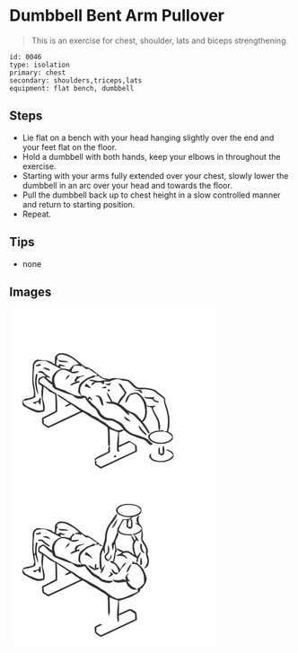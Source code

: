 # Dumbbell Bent Arm Pullover
> This is an exercise for chest, shoulder, lats and biceps strengthening.

``` 
id: 0046 
type: isolation 
primary: chest 
secondary: shoulders,triceps,lats 
equipment: flat bench, dumbbell 
``` 

## Steps

 - Lie flat on a bench with your head hanging slightly over the end and your feet flat on the floor.
 - Hold a dumbbell with both hands, keep your elbows in throughout the exercise.
 - Starting with your arms fully extended over your chest, slowly lower the dumbbell in an arc over your head and towards the floor.
 - Pull the dumbbell back up to chest height in a slow controlled manner and return to starting position.
 - Repeat.

## Tips

 - none

## Images

<svg width="368" height="300" viewBox="0 0 276 225" xmlns="http://www.w3.org/2000/svg">
  <g fill="#FFF">
    <path d="M0 0h276v225H0V0m61.21 64.16c-.73 3.15-.29 6.43-.41 9.64-.5-.03-1.48-.11-1.98-.14-3.14-3.72-8.31-4.05-12.81-4.51-2.87-.17-5.71-1.05-8.58-.7-3.36.27-5.11 3.69-6.19 6.47.13 8.36-.97 16.74-.42 25.11.38 5.93 3.31 11.86 1.25 17.76-2.91 1.27-5.97 2.11-9.14 2.37-2.8.4-6.47 2.56-5.62 5.89.05 1.96.87 3.99 2.77 4.83 5.21 2.8 10.3 5.98 16.02 7.64 3.52 1 7.09-.21 10.46-1.2.54-2.72.93-5.54.39-8.29-.5-3.72-2.76-7.13-2.26-10.98.32-4.62.45-9.27 1.23-13.84 2.17 1.78 4.24 3.69 6.52 5.33.11.29.34.89.45 1.19 2.91.96 5.58 2.48 8.34 3.78.33 7.45.55 14.91.44 22.37-5.95 3.11-11.96 6.12-17.98 9.1.11 2.85-.39 5.92.84 8.6 2.17 2.06 4.89 3.41 7.41 4.99 13.52-6.29 27.03-12.59 40.48-19.02 1.77-.78 3.5-1.81 5.43-2.11 3.35 1.37 6.13 3.76 9.25 5.55 4.65 3.1 9.93 5.12 14.49 8.37 3.13 2.25 6.95 3.65 9.51 6.62 1.18 8.15.31 16.47 1.1 24.66l2.25-.96c-.26-7.22-.35-14.44-.54-21.66 3.9 1.42 7.84 2.71 11.66 4.34-1.05 8.41-2.07 16.91-1.51 25.39.71.21 2.11.62 2.81.83-.34-2.01-.63-4.01-1-6.01 4.98-2.56 10.13-4.75 15.21-7.1 2.25 1.46 4.93 2.52 6.68 4.6.39 2.3.38 4.65.47 6.99-15.33 7.1-30.54 14.44-45.89 21.5-2.03-1.34-4.06-2.68-6.11-3.99.02-1.02.07-3.07.09-4.1-.72-.06-1.44-.07-2.16-.08.14 1.85.29 3.7.47 5.55 2.49 1.66 5 3.28 7.51 4.91 16.17-7.46 32.31-14.98 48.32-22.79-.11-2.63-.05-5.29-.52-7.89-2.78-2.85-6.67-4.29-9.89-6.58-4.45 2.39-9.14 4.28-13.7 6.42.29-5.79.17-11.59.18-17.39 2.34-.74 4.67-1.59 6.53-3.25 3.56 3.05 7.39 5.98 11.91 7.45 4.41 1.51 8.56 3.73 13.11 4.83 4.28.98 6.26 5.37 9.82 7.48 1.44 1.06 2.82-.42 4.04-1.11-3.79-2.62-6.5-6.79-10.95-8.39-4.66-1.51-9.18-3.43-13.94-4.63-6.17-1.67-11.24-6.16-14.46-11.59-2.63-4.38-7.89-5.55-11.97-8.1-3.66-2.27-8.23-.9-11.97-2.95-3.11-1.68-6.2-4.09-7.59-7.45-1.07-3.09-4.29-4.56-5.92-7.28-3.7-2.37-6.16-6.1-9.6-8.75.54-.49 1.07-.98 1.61-1.46 1.23.85 2.47 1.7 3.73 2.51-.29-2.6-2.09-4.25-4.45-5.09-.78.9-1.56 1.82-2.35 2.72-.43-3.99-4.62-4.16-7.69-4.24-2.16-4.01-2.52-8.87-.37-12.96 3.73-6.04 10.05-10.16 17.05-11.33.44-.42 1.32-1.24 1.76-1.65 1.63-.07 3.25-.14 4.87-.22.35.42 1.04 1.26 1.38 1.67 3.51 1.84 7.1 3.71 11.17 3.74-5.12-.45-10.06 1.99-15.17.98-3.49-.7-6.98-1.93-10.58-1.31 1.94 2.06 4.85 1.98 7.45 2.35-2.36 1.03-4.56 2.62-4.17 5.48 1.94-1.37 3.81-2.85 5.54-4.49 2.67.4 5.59-.26 8.14.68-.42 2.32 2.19 1.56 3.35.67 0-.64 0-1.92.01-2.56 2.92.18 6.19 1.08 8.88-.57 4.78-2.7 10.84-3.78 15.55-.34 2.88-.01 5.99.09 8.49 1.7 2.36 1.94 3.97 4.64 6.35 6.58 2.96 2.6 7.13 3.35 10.96 3.22 4.49-.92 9.03.37 13.41 1.29 3.51.74 5.7 3.75 8.49 5.71 2.66 1.86 5.28 3.77 7.73 5.89-.75 5.29 2.16 10.12 3.19 15.17 2.79 9.02 2.36 18.66.64 27.84-1.57-.27-3.04.2-4.38.98 4.95-.03 9.81 2.59 11.85 7.22-4.41 6.82-13.41 7.9-20.79 6.65-3.33-.79-6.74-2.19-8.99-4.87-.79-1.86-.72-4.44 1.15-5.64 4.56-3.94 10.95-3.99 16.64-3.72.06-.44.19-1.31.25-1.74-7.03.04-15.56.14-20.13 6.45-2.3 4.39 2.34 8.13 5.98 9.65 7.21 2.72 15.84 2.89 22.66-1.06 2.12-1.09 4.24-3.13 3.83-5.74.44-3.92-3.44-6-6.34-7.57 3.65-12.15 1.49-25.08-2.99-36.69-1.19-2.46-.73-5.23-1.24-7.84-3.62-4.46-8.95-7.03-13.02-11.04-6.38-2.55-13.29-3.38-20.12-3.07-7.72.5-9.94-9.07-16.78-10.73-5.58-1.65-11.44-1.3-17.14-2.1-2.44-.45-4.74.73-7.02 1.39-3.66-1.08-7.99-.56-10.99-3.27-7.16-4.96-13.45-11.92-22.32-13.69-5.79-4.2-10.77-9.47-17.02-13.06-4.87-3.82-11.36-5.71-17.48-4.44-1.92.99-3.66 2.45-4.91 4.23m71.27 36.4a42.64 42.64 0 0 0-4.66-.1c1.73 1.51 3.83 2.34 6.15 2.32.59-1.17 1.19-2.35 1.76-3.53-1.11.38-2.18.83-3.25 1.31m-31.98 3.4c2.95.95 5.86 2.04 8.86 2.81-1.75-2.71-4.34-4.67-6.85-6.61-.72 1.24-1.41 2.5-2.01 3.8m44.84-4.26c2.44 4.39 5.93 8.12 8.59 12.39-.42 1.12-.84 2.23-1.26 3.35-3.62 2.88-6.4 6.67-7.73 11.13-2.19-.92-4.48-1.58-6.83-1.98-2.67-4.18-4.24-9.09-7.73-12.72-.07 4.87 3.61 8.66 5.51 12.9-2.48.01-4.97.01-7.45.12 3.02 3.53 8.04 1.61 11.92 3.05 2.04.86 4.01 1.88 5.95 2.94 5.52 2.93 8.3 9.4 14.25 11.65-.32-1.29-.86-2.45-1.17-3.73 4.22 1.74 8.01 4.32 10.84 7.93 6.45 5.61 11.07 12.85 15.5 20.08.28 0 .83.02 1.11.02.14-.29.41-.88.54-1.17-2.69-4.9-5.18-10.04-9.18-14.05 6.51-4.96 5.95-13.97 5.11-21.22 2.16.89 4.38 1.6 6.68 2.03 1.56 6.78 6.06 12.27 8.37 18.74.71 3.9.59 7.92 1.39 11.83l1.72-1.31c.14-2.92-.11-5.87-.53-8.76-1.25-7.53-7.4-12.94-9.15-20.31 1.48-.69 2.87-1.55 3.98-2.77-4.15.11-8.33 1.19-12.38-.33-.5-6.19-5.13-11.31-9.56-15.29-2.89-3.08-7.37-1.85-10.85-.68-.17-.68-.51-2.02-.68-2.69.07.67.19 2 .25 2.67-4.5 2.54-7.77 7.68-7.36 12.93 3.14-2.97 3.79-7.59 6.57-10.87 2.74-.52 5.44-1.71 8.28-1.47 5.62 3.34 9.39 9.29 10.46 15.69 1.53 6.76 1.89 14.85-3.29 20.2-2.36-2.43-4.36-5.18-6.77-7.56-2.69-2.62-6.41-3.59-9.74-5.11-4.48-1.9-7.51-5.91-11.58-8.44-.83-.78-2.87-1.26-1.95-2.75 2.96-4.79 7.32-8.71 9.34-14.07-2.37-3.32-4.97-6.51-6.7-10.23-1.46-.78-2.95-1.5-4.47-2.14m-22.11 6.34c2.08.31 4.2.39 6.31.45-.14-.81-.26-1.62-.38-2.43-2.03.51-4.1.94-5.93 1.98m9.1 2.05c-1.78.37-1.02 3.24.72 2.58 1.92-.34 1.09-3.26-.72-2.58m34.11.31c2.09 1.14 4.45 1.44 6.78 1.75 1.1 1.66 2.53 3.03 4.68 2.73-.81-1.45-1.7-2.85-2.59-4.24-2.96.12-5.92-.1-8.87-.24m-51.83 7.86c1.66 1.05 3.83 1.43 5.16 2.88 1.5 3.32 2.25 6.94 3.94 10.19h2.09c-.9-4.01-1.04-8.85-4.39-11.73-1.83-1.75-4.51-1.25-6.8-1.34m64.78 1.5c3.02 3.35 7.79 2.75 11.83 3.33 1.52 3.28 4.97 4.18 8.26 4.53-.03-.45-.07-1.34-.1-1.78-2.79.09-5.16-1.2-7.03-3.19.52-.43 1.58-1.29 2.11-1.72-4.98-.82-10.12.32-15.07-1.17m-26 26.05c.16 4.3 4.83 6.77 8.7 6.82-1.46-1.73-3.34-3-5.19-4.26a46.28 46.28 0 0 0-3.51-2.56m19.78 11.95c-.03 1.53-.43 3.23.69 4.51 2.47 3.77 5.75 7.04 9.61 9.4.29-2.6-2.18-3.88-3.67-5.49-2.72-2.38-4.47-5.57-6.63-8.42m31.67 38.19c-1.18-.14-2.37-.29-3.55-.44-.11-2.52-.02-5.04-.29-7.55l-1.25-.4c-1.24 2.67-.33 5.72-.51 8.56 1.52.86 3.01 2 4.82 2.12 1.54-.19 2.73-1.56 3-3.04.32-3.51.41-7.19-1.14-10.45-2.04 3.39-.8 7.48-1.08 11.2m-72.65-2.97c-6.04 3.48-13.03 5.51-18.42 9.98l.64 2.2c.8-.8 1.59-1.6 2.38-2.41 6.09-2.52 11.84-5.77 17.7-8.78.01-2.97-.06-5.93-.39-8.87-2.32 2.01-1.81 5.12-1.91 7.88m78.27-2.75c-.08.27-.25.81-.33 1.08 3.55 1.2 6.98 3.15 8.79 6.58-5.57 8.37-17.83 9.56-26.39 5.63-3.37-1.39-3.84-4.91-2.92-8.06-1 1.08-2.83 1.9-2.75 3.62.44 4.26 4.81 6.56 8.57 7.37 6.81 1.39 14.41.96 20.47-2.72 1.94-1.22 3.99-3.23 3.59-5.74.12-4.81-5.24-6.66-9.03-7.76m-64.95 4.02c.25.28.25.28 0 0m-5.78 5.05c-.78 1.62 1.83 2.05 2.65 1.04.08-.5.26-1.49.35-1.98-1.21-.47-2.21-.15-3 .94z"/>
    <path d="M64.41 63.39c2.89-2.74 7.29-2.23 10.71-.87 6.61 2.52 12.78 6.35 17.71 11.46-2.78.68-5.75 1.08-8.24 2.58-1.64 1.57-3 3.39-4.42 5.16-3.36-1.18-6.92-1.51-10.46-1.46-.53-.62-1.59-1.86-2.11-2.48.51-.36 1.03-.7 1.55-1.05 2.07.45 4.17.71 6.28.79-2.66-1.98-6.02-2.49-9.16-3.29l-.48 2.59c-.86-.42-2.56-1.25-3.41-1.67.48-2.52.86-5.06 1.22-7.61 1.3 1.06 2.4 2.31 3.59 3.48 3.94 1.01 8.05.58 12.08.56-4.45-2.63-9.92-1.22-14.6-3.3-.34-1.59-1.38-3.35-.26-4.89zM36.17 70.97c4.8-1.13 10.01-2.08 14.63.23 6.15 3.08 12.07 6.64 18.36 9.46-4.14 1.55-8.21 3.94-10.43 7.92-1.98 2.89-1.79 6.51-1.89 9.84-2.14-1.51-4.23-3.09-6.33-4.65-.32-.66-.96-1.97-1.27-2.63 1.85.88 3.77 1.75 5.87 1.29-3.12-2.38-6.74-4.15-9.33-7.18-1.77-2.48-5.94-2.32-7.82-.05 1.71.3 3.43.54 5.15.83 1.98 1.11 3.51 2.88 5.37 4.16-.51.34-1.02.68-1.54 1.02-1.83-2-4.01.36-5.88.92-2.99 1.18-2.61 4.9-2.5 7.5 1.07 1.8 3.33 2.54 4.74 4.09.25 3.74-.88 7.44-.55 11.19.56 6.87 2.74 13.58 2.08 20.54-3.97 1.71-8.18.82-11.95-.92-5.54-2.69-13.22-3.99-14.88-10.99 5.61-1.53 11.72-1.74 16.7-5.04.75-9.27-3.44-18.2-2.29-27.47-.46-5.42 1.12-10.71.76-16.12.96-1.34 1.74-2.85 3-3.94m-.83 4.73c.13.4.37 1.21.49 1.62 2.06-.23 4.1-.55 6.07-1.19-.14-.6-.42-1.79-.57-2.39-1.96.76-3.97 1.38-5.99 1.96m9.24 3.55c2.94 2.14 6.6 2.79 9.98 3.94-1.41-4.01-6.36-4.48-9.98-3.94m-9.02 8.22c-2.29 9.23-1.6 19.42 3.21 27.76-.26-4.83-2.06-9.41-2.27-14.25-.64-4.54.54-9.01 1.04-13.49-.5-.01-1.49-.02-1.98-.02m4.49 32.33c0 1.26-.34 2.35-1.04 3.25-2.48 1.22-5.19 1.78-7.88 2.35.98.74 1.95 1.49 2.92 2.24 1.62-.7 2.83-3.66 4.8-2.47.8 1.35 1.57 2.71 2.46 4.01.43-3.15.65-6.31.91-9.47l-2.17.09z"/>
    <path d="M86.73 76.4c3.06-.07 6.14-.08 9.08.89.25-.31.75-.92 1-1.23 1.87 1.73 3.79 3.41 5.83 4.94 1.57.01 3.38-.56 4.75.54 3.07 2.38 6.35 4.45 9.67 6.46-.21.51-.62 1.52-.83 2.03l-4.08-.78c-1.66.98-3.37 1.88-5.2 2.52-4.24 1.4-7.57 4.52-11.05 7.19-3.67 3.02-3.18 8.14-4.24 12.33 1.37 2.07 3.13 3.83 4.86 5.59-9.19 1.05-16.5-5.26-24.57-8.39-3.53-.76-6.82-2.22-10.07-3.74-.65-2.94-1.92-5.76-2.07-8.8.16-5.82 3.47-11.79 9.11-13.88 4.68-1.1 9.15 1.26 13.15 3.4 3.65 2.05 8.11 1.04 11.24-1.47-3.45-.51-6.85.71-10.3.41.29-3.04 1.99-5.61 3.72-8.01M74.57 96.91c.77-3.75 5.85-4.54 5.77-8.56-3.57 1.53-4.85 5.11-5.77 8.56m16.92-6.03c-.3-.13-.89-.4-1.19-.53-1.15 2.07-2.36 4.1-3.6 6.12.65.47 1.31.95 1.96 1.43-2.86.99-5.51 2.51-7.82 4.46 1.39.18 2.87.36 4.09-.52 2.9-1.61 6.08-2.56 9.27-3.42-.84-2.33-2.99-1.23-4.81-.6l.88-2.76c2.6-2.56 5.78-4.41 9.47-4.8l-.04-.96c-2.72.63-5.47 1.12-8.21 1.58z"/>
    <path d="M40.26 98.87c-.92-3.54 2.44-6.34 5.47-6.77 4.09 3.07 6.95 7.73 11.87 9.74-.02.55-.05 1.65-.07 2.2 1.3 1.49 2.53 3.2 4.47 3.91 7.01 2.85 14.12 5.52 21.4 7.61 2.57 1.25 4.35 3.8 7.13 4.72 3.52.9 7.1-.2 10.47-1.2 2.08 4.61 5.82 8.07 9.23 11.68 2.39 2.28 5.95 3.56 6.91 7.04 2.85 7.67 11.23 13.15 19.43 11.57 6.26 2.64 12.47 6.16 15.92 12.27-3.09.43-6.28 1.6-9.38.7-4.43-1.68-8.72-3.93-12.12-7.28-3.27-3.36-7.92-4.69-11.44-7.71-2.51-2.06-5.56-3.27-8.64-4.2-1.53-1.66-3.32-3.06-5.43-3.9-9.4-4.03-17.27-10.76-26.37-15.34-4.82-3.27-9.79-6.31-14.65-9.51-.12.66-.08 1.3.1 1.93 4.97 3.84 10.67 6.77 15.68 10.62-1.99.98-4 1.92-5.91 3.05.23.81.74 1.16 1.54 1.06 2.42-.67 4.64-1.9 6.93-2.92 4.03 3.04 8.14 5.96 12.23 8.9-13.61 6.47-27.28 12.8-40.88 19.28-2.92 1.81-5.42-1.44-7.89-2.65-.24-2.03-.48-4.06-.71-6.09 5.82-3.64 12.42-5.88 18.15-9.64.54-7.32.04-14.68-.55-21.98-.07-.63-.22-1.87-.3-2.49-8.19-3.82-14.64-10.38-22.59-14.6z"/>
  </g>
  <g fill="#333">
    <path d="M61.21 64.16c1.25-1.78 2.99-3.24 4.91-4.23 6.12-1.27 12.61.62 17.48 4.44 6.25 3.59 11.23 8.86 17.02 13.06 8.87 1.77 15.16 8.73 22.32 13.69 3 2.71 7.33 2.19 10.99 3.27 2.28-.66 4.58-1.84 7.02-1.39 5.7.8 11.56.45 17.14 2.1 6.84 1.66 9.06 11.23 16.78 10.73 6.83-.31 13.74.52 20.12 3.07 4.07 4.01 9.4 6.58 13.02 11.04.51 2.61.05 5.38 1.24 7.84 4.48 11.61 6.64 24.54 2.99 36.69 2.9 1.57 6.78 3.65 6.34 7.57.41 2.61-1.71 4.65-3.83 5.74-6.82 3.95-15.45 3.78-22.66 1.06-3.64-1.52-8.28-5.26-5.98-9.65 4.57-6.31 13.1-6.41 20.13-6.45-.06.43-.19 1.3-.25 1.74-5.69-.27-12.08-.22-16.64 3.72-1.87 1.2-1.94 3.78-1.15 5.64 2.25 2.68 5.66 4.08 8.99 4.87 7.38 1.25 16.38.17 20.79-6.65-2.04-4.63-6.9-7.25-11.85-7.22 1.34-.78 2.81-1.25 4.38-.98 1.72-9.18 2.15-18.82-.64-27.84-1.03-5.05-3.94-9.88-3.19-15.17-2.45-2.12-5.07-4.03-7.73-5.89-2.79-1.96-4.98-4.97-8.49-5.71-4.38-.92-8.92-2.21-13.41-1.29-3.83.13-8-.62-10.96-3.22-2.38-1.94-3.99-4.64-6.35-6.58-2.5-1.61-5.61-1.71-8.49-1.7-4.71-3.44-10.77-2.36-15.55.34-2.69 1.65-5.96.75-8.88.57-.01.64-.01 1.92-.01 2.56-1.16.89-3.77 1.65-3.35-.67-2.55-.94-5.47-.28-8.14-.68-1.73 1.64-3.6 3.12-5.54 4.49-.39-2.86 1.81-4.45 4.17-5.48-2.6-.37-5.51-.29-7.45-2.35 3.6-.62 7.09.61 10.58 1.31 5.11 1.01 10.05-1.43 15.17-.98-4.07-.03-7.66-1.9-11.17-3.74-.34-.41-1.03-1.25-1.38-1.67-1.62.08-3.24.15-4.87.22-.44.41-1.32 1.23-1.76 1.65-7 1.17-13.32 5.29-17.05 11.33-2.15 4.09-1.79 8.95.37 12.96 3.07.08 7.26.25 7.69 4.24.79-.9 1.57-1.82 2.35-2.72 2.36.84 4.16 2.49 4.45 5.09-1.26-.81-2.5-1.66-3.73-2.51-.54.48-1.07.97-1.61 1.46 3.44 2.65 5.9 6.38 9.6 8.75 1.63 2.72 4.85 4.19 5.92 7.28 1.39 3.36 4.48 5.77 7.59 7.45 3.74 2.05 8.31.68 11.97 2.95 4.08 2.55 9.34 3.72 11.97 8.1 3.22 5.43 8.29 9.92 14.46 11.59 4.76 1.2 9.28 3.12 13.94 4.63 4.45 1.6 7.16 5.77 10.95 8.39-1.22.69-2.6 2.17-4.04 1.11-3.56-2.11-5.54-6.5-9.82-7.48-4.55-1.1-8.7-3.32-13.11-4.83-4.52-1.47-8.35-4.4-11.91-7.45-1.86 1.66-4.19 2.51-6.53 3.25-.01 5.8.11 11.6-.18 17.39 4.56-2.14 9.25-4.03 13.7-6.42 3.22 2.29 7.11 3.73 9.89 6.58.47 2.6.41 5.26.52 7.89-16.01 7.81-32.15 15.33-48.32 22.79-2.51-1.63-5.02-3.25-7.51-4.91-.18-1.85-.33-3.7-.47-5.55.72.01 1.44.02 2.16.08-.02 1.03-.07 3.08-.09 4.1 2.05 1.31 4.08 2.65 6.11 3.99 15.35-7.06 30.56-14.4 45.89-21.5-.09-2.34-.08-4.69-.47-6.99-1.75-2.08-4.43-3.14-6.68-4.6-5.08 2.35-10.23 4.54-15.21 7.1.37 2 .66 4 1 6.01-.7-.21-2.1-.62-2.81-.83-.56-8.48.46-16.98 1.51-25.39-3.82-1.63-7.76-2.92-11.66-4.34.19 7.22.28 14.44.54 21.66l-2.25.96c-.79-8.19.08-16.51-1.1-24.66-2.56-2.97-6.38-4.37-9.51-6.62-4.56-3.25-9.84-5.27-14.49-8.37-3.12-1.79-5.9-4.18-9.25-5.55-1.93.3-3.66 1.33-5.43 2.11-13.45 6.43-26.96 12.73-40.48 19.02-2.52-1.58-5.24-2.93-7.41-4.99-1.23-2.68-.73-5.75-.84-8.6 6.02-2.98 12.03-5.99 17.98-9.1.11-7.46-.11-14.92-.44-22.37-2.76-1.3-5.43-2.82-8.34-3.78-.11-.3-.34-.9-.45-1.19-2.28-1.64-4.35-3.55-6.52-5.33-.78 4.57-.91 9.22-1.23 13.84-.5 3.85 1.76 7.26 2.26 10.98.54 2.75.15 5.57-.39 8.29-3.37.99-6.94 2.2-10.46 1.2-5.72-1.66-10.81-4.84-16.02-7.64-1.9-.84-2.72-2.87-2.77-4.83-.85-3.33 2.82-5.49 5.62-5.89 3.17-.26 6.23-1.1 9.14-2.37 2.06-5.9-.87-11.83-1.25-17.76-.55-8.37.55-16.75.42-25.11 1.08-2.78 2.83-6.2 6.19-6.47 2.87-.35 5.71.53 8.58.7 4.5.46 9.67.79 12.81 4.51.5.03 1.48.11 1.98.14.12-3.21-.32-6.49.41-9.64m3.2-.77c-1.12 1.54-.08 3.3.26 4.89 4.68 2.08 10.15.67 14.6 3.3-4.03.02-8.14.45-12.08-.56-1.19-1.17-2.29-2.42-3.59-3.48-.36 2.55-.74 5.09-1.22 7.61.85.42 2.55 1.25 3.41 1.67l.48-2.59c3.14.8 6.5 1.31 9.16 3.29-2.11-.08-4.21-.34-6.28-.79-.52.35-1.04.69-1.55 1.05.52.62 1.58 1.86 2.11 2.48 3.54-.05 7.1.28 10.46 1.46 1.42-1.77 2.78-3.59 4.42-5.16 2.49-1.5 5.46-1.9 8.24-2.58-4.93-5.11-11.1-8.94-17.71-11.46-3.42-1.36-7.82-1.87-10.71.87m-28.24 7.58c-1.26 1.09-2.04 2.6-3 3.94.36 5.41-1.22 10.7-.76 16.12-1.15 9.27 3.04 18.2 2.29 27.47-4.98 3.3-11.09 3.51-16.7 5.04 1.66 7 9.34 8.3 14.88 10.99 3.77 1.74 7.98 2.63 11.95.92.66-6.96-1.52-13.67-2.08-20.54-.33-3.75.8-7.45.55-11.19-1.41-1.55-3.67-2.29-4.74-4.09-.11-2.6-.49-6.32 2.5-7.5 1.87-.56 4.05-2.92 5.88-.92.52-.34 1.03-.68 1.54-1.02-1.86-1.28-3.39-3.05-5.37-4.16-1.72-.29-3.44-.53-5.15-.83 1.88-2.27 6.05-2.43 7.82.05 2.59 3.03 6.21 4.8 9.33 7.18-2.1.46-4.02-.41-5.87-1.29.31.66.95 1.97 1.27 2.63 2.1 1.56 4.19 3.14 6.33 4.65.1-3.33-.09-6.95 1.89-9.84 2.22-3.98 6.29-6.37 10.43-7.92-6.29-2.82-12.21-6.38-18.36-9.46-4.62-2.31-9.83-1.36-14.63-.23m50.56 5.43c-1.73 2.4-3.43 4.97-3.72 8.01 3.45.3 6.85-.92 10.3-.41-3.13 2.51-7.59 3.52-11.24 1.47-4-2.14-8.47-4.5-13.15-3.4-5.64 2.09-8.95 8.06-9.11 13.88.15 3.04 1.42 5.86 2.07 8.8 3.25 1.52 6.54 2.98 10.07 3.74 8.07 3.13 15.38 9.44 24.57 8.39-1.73-1.76-3.49-3.52-4.86-5.59 1.06-4.19.57-9.31 4.24-12.33 3.48-2.67 6.81-5.79 11.05-7.19 1.83-.64 3.54-1.54 5.2-2.52l4.08.78c.21-.51.62-1.52.83-2.03-3.32-2.01-6.6-4.08-9.67-6.46-1.37-1.1-3.18-.53-4.75-.54-2.04-1.53-3.96-3.21-5.83-4.94-.25.31-.75.92-1 1.23-2.94-.97-6.02-.96-9.08-.89M40.26 98.87c7.95 4.22 14.4 10.78 22.59 14.6.08.62.23 1.86.3 2.49.59 7.3 1.09 14.66.55 21.98-5.73 3.76-12.33 6-18.15 9.64.23 2.03.47 4.06.71 6.09 2.47 1.21 4.97 4.46 7.89 2.65 13.6-6.48 27.27-12.81 40.88-19.28-4.09-2.94-8.2-5.86-12.23-8.9-2.29 1.02-4.51 2.25-6.93 2.92-.8.1-1.31-.25-1.54-1.06 1.91-1.13 3.92-2.07 5.91-3.05-5.01-3.85-10.71-6.78-15.68-10.62a4.19 4.19 0 0 1-.1-1.93c4.86 3.2 9.83 6.24 14.65 9.51 9.1 4.58 16.97 11.31 26.37 15.34 2.11.84 3.9 2.24 5.43 3.9 3.08.93 6.13 2.14 8.64 4.2 3.52 3.02 8.17 4.35 11.44 7.71 3.4 3.35 7.69 5.6 12.12 7.28 3.1.9 6.29-.27 9.38-.7-3.45-6.11-9.66-9.63-15.92-12.27-8.2 1.58-16.58-3.9-19.43-11.57-.96-3.48-4.52-4.76-6.91-7.04-3.41-3.61-7.15-7.07-9.23-11.68-3.37 1-6.95 2.1-10.47 1.2-2.78-.92-4.56-3.47-7.13-4.72-7.28-2.09-14.39-4.76-21.4-7.61-1.94-.71-3.17-2.42-4.47-3.91.02-.55.05-1.65.07-2.2-4.92-2.01-7.78-6.67-11.87-9.74-3.03.43-6.39 3.23-5.47 6.77z"/>
    <path d="M35.34 75.7c2.02-.58 4.03-1.2 5.99-1.96.15.6.43 1.79.57 2.39-1.97.64-4.01.96-6.07 1.19-.12-.41-.36-1.22-.49-1.62zM44.58 79.25c3.62-.54 8.57-.07 9.98 3.94-3.38-1.15-7.04-1.8-9.98-3.94zM35.56 87.47c.49 0 1.48.01 1.98.02-.5 4.48-1.68 8.95-1.04 13.49.21 4.84 2.01 9.42 2.27 14.25-4.81-8.34-5.5-18.53-3.21-27.76zM74.57 96.91c.92-3.45 2.2-7.03 5.77-8.56.08 4.02-5 4.81-5.77 8.56zM91.49 90.88c2.74-.46 5.49-.95 8.21-1.58l.04.96c-3.69.39-6.87 2.24-9.47 4.8l-.88 2.76c1.82-.63 3.97-1.73 4.81.6-3.19.86-6.37 1.81-9.27 3.42-1.22.88-2.7.7-4.09.52 2.31-1.95 4.96-3.47 7.82-4.46-.65-.48-1.31-.96-1.96-1.43 1.24-2.02 2.45-4.05 3.6-6.12.3.13.89.4 1.19.53zM132.48 100.56c1.07-.48 2.14-.93 3.25-1.31-.57 1.18-1.17 2.36-1.76 3.53-2.32.02-4.42-.81-6.15-2.32 1.55-.06 3.11-.01 4.66.1zM100.5 103.96c.6-1.3 1.29-2.56 2.01-3.8 2.51 1.94 5.1 3.9 6.85 6.61-3-.77-5.91-1.86-8.86-2.81zM145.34 99.7c1.52.64 3.01 1.36 4.47 2.14 1.73 3.72 4.33 6.91 6.7 10.23-2.02 5.36-6.38 9.28-9.34 14.07-.92 1.49 1.12 1.97 1.95 2.75 4.07 2.53 7.1 6.54 11.58 8.44 3.33 1.52 7.05 2.49 9.74 5.11 2.41 2.38 4.41 5.13 6.77 7.56 5.18-5.35 4.82-13.44 3.29-20.2-1.07-6.4-4.84-12.35-10.46-15.69-2.84-.24-5.54.95-8.28 1.47-2.78 3.28-3.43 7.9-6.57 10.87-.41-5.25 2.86-10.39 7.36-12.93-.06-.67-.18-2-.25-2.67.17.67.51 2.01.68 2.69 3.48-1.17 7.96-2.4 10.85.68 4.43 3.98 9.06 9.1 9.56 15.29 4.05 1.52 8.23.44 12.38.33-1.11 1.22-2.5 2.08-3.98 2.77 1.75 7.37 7.9 12.78 9.15 20.31.42 2.89.67 5.84.53 8.76l-1.72 1.31c-.8-3.91-.68-7.93-1.39-11.83-2.31-6.47-6.81-11.96-8.37-18.74-2.3-.43-4.52-1.14-6.68-2.03.84 7.25 1.4 16.26-5.11 21.22 4 4.01 6.49 9.15 9.18 14.05-.13.29-.4.88-.54 1.17-.28 0-.83-.02-1.11-.02-4.43-7.23-9.05-14.47-15.5-20.08-2.83-3.61-6.62-6.19-10.84-7.93.31 1.28.85 2.44 1.17 3.73-5.95-2.25-8.73-8.72-14.25-11.65-1.94-1.06-3.91-2.08-5.95-2.94-3.88-1.44-8.9.48-11.92-3.05 2.48-.11 4.97-.11 7.45-.12-1.9-4.24-5.58-8.03-5.51-12.9 3.49 3.63 5.06 8.54 7.73 12.72 2.35.4 4.64 1.06 6.83 1.98 1.33-4.46 4.11-8.25 7.73-11.13.42-1.12.84-2.23 1.26-3.35-2.66-4.27-6.15-8-8.59-12.39zM123.23 106.04c1.83-1.04 3.9-1.47 5.93-1.98.12.81.24 1.62.38 2.43-2.11-.06-4.23-.14-6.31-.45z"/>
    <path d="M132.33 108.09c1.81-.68 2.64 2.24.72 2.58-1.74.66-2.5-2.21-.72-2.58zM166.44 108.4c2.95.14 5.91.36 8.87.24.89 1.39 1.78 2.79 2.59 4.24-2.15.3-3.58-1.07-4.68-2.73-2.33-.31-4.69-.61-6.78-1.75zM114.61 116.26c2.29.09 4.97-.41 6.8 1.34 3.35 2.88 3.49 7.72 4.39 11.73h-2.09c-1.69-3.25-2.44-6.87-3.94-10.19-1.33-1.45-3.5-1.83-5.16-2.88zM179.39 117.76c4.95 1.49 10.09.35 15.07 1.17-.53.43-1.59 1.29-2.11 1.72 1.87 1.99 4.24 3.28 7.03 3.19.03.44.07 1.33.1 1.78-3.29-.35-6.74-1.25-8.26-4.53-4.04-.58-8.81.02-11.83-3.33zM40.05 119.8l2.17-.09c-.26 3.16-.48 6.32-.91 9.47-.89-1.3-1.66-2.66-2.46-4.01-1.97-1.19-3.18 1.77-4.8 2.47-.97-.75-1.94-1.5-2.92-2.24 2.69-.57 5.4-1.13 7.88-2.35.7-.9 1.04-1.99 1.04-3.25zM153.39 143.81c1.21.8 2.38 1.65 3.51 2.56 1.85 1.26 3.73 2.53 5.19 4.26-3.87-.05-8.54-2.52-8.7-6.82zM173.17 155.76c2.16 2.85 3.91 6.04 6.63 8.42 1.49 1.61 3.96 2.89 3.67 5.49-3.86-2.36-7.14-5.63-9.61-9.4-1.12-1.28-.72-2.98-.69-4.51zM204.84 193.95c.28-3.72-.96-7.81 1.08-11.2 1.55 3.26 1.46 6.94 1.14 10.45-.27 1.48-1.46 2.85-3 3.04-1.81-.12-3.3-1.26-4.82-2.12.18-2.84-.73-5.89.51-8.56l1.25.4c.27 2.51.18 5.03.29 7.55 1.18.15 2.37.3 3.55.44zM132.19 190.98c.1-2.76-.41-5.87 1.91-7.88.33 2.94.4 5.9.39 8.87-5.86 3.01-11.61 6.26-17.7 8.78-.79.81-1.58 1.61-2.38 2.41l-.64-2.2c5.39-4.47 12.38-6.5 18.42-9.98z"/>
    <path d="M210.46 188.23c3.79 1.1 9.15 2.95 9.03 7.76.4 2.51-1.65 4.52-3.59 5.74-6.06 3.68-13.66 4.11-20.47 2.72-3.76-.81-8.13-3.11-8.57-7.37-.08-1.72 1.75-2.54 2.75-3.62-.92 3.15-.45 6.67 2.92 8.06 8.56 3.93 20.82 2.74 26.39-5.63-1.81-3.43-5.24-5.38-8.79-6.58.08-.27.25-.81.33-1.08zM145.51 192.25c.25.28.25.28 0 0zM139.73 197.3c.79-1.09 1.79-1.41 3-.94-.09.49-.27 1.48-.35 1.98-.82 1.01-3.43.58-2.65-1.04z"/>
  </g>
</svg>

<svg width="368" height="300" viewBox="0 0 276 225" xmlns="http://www.w3.org/2000/svg">
  <g fill="#FFF">
    <path d="M0 0h276v225H0V0m143.64 41.54c-2.17 2.54-.82 6.46 1.86 8.03 4.95 4.06 11.65 3.97 17.69 4.44-3.35 2.34-7.43 3.13-11.43 2.35-2.69 3.61-4.3 7.85-6.75 11.61-1.04 1.27-.95 2.88-.64 4.4-.32 1.17-.67 2.32-1.01 3.48-2.2 4.46-2.82 9.85-6.66 13.36.22 2.97.68 5.94 1.57 8.79 1.55-2.63.68-5.87 2.12-8.55.7 3.41 1.63 7 .53 10.44-1.35 4.19-.83 8.73-2.64 12.8-1.27-.01-2.77-.93-3.91-.03 1.75 2.96 5.78 2.67 7.76 5.34 2.25 2.79 3.88 6.24 3.65 9.9-1.56-.26-3.36.21-4.77-.64-1.52-1.51-2.68-3.33-4.14-4.9-.61 3.81 2.48 7.72 6.3 7.83 2.81-1.42 4.7-4.16 5.88-7.01 2.58-2.68 5.07-5.45 7.39-8.36-4.49.13-5.68 5.47-8.25 8.29-2.6-3.44-4.55-7.65-8.82-9.37 2.26-4.11 1.96-8.85 2.87-13.31.36-.15 1.06-.46 1.42-.61-.44-5.56-3.79-11.52-.65-16.81 1.35-3.13 4.16-6.55 1.7-10.01 5.11 5.62 13.23 5.18 20.14 5.14-.72-.57-1.44-1.13-2.17-1.68-4.84.24-10.2.21-14.27-2.8-1.09-.88-2.47-2.09-2.23-3.64 2.46-4.12 3.25-9.1 6.87-12.51.97.01 2.91.03 3.88.05-.13 3.08-.19 6.17-.29 9.25 1.59 1.28 3.37 2.62 5.55 2.42 4.18-2.09 1.84-7.6 1.93-11.25a19.27 19.27 0 0 1-1.54-2.27c.55-.37 1.63-1.12 2.18-1.5l-.56-.69c3.71-.51 7.4-1.76 10.37-4.09 3.01-2.29 2.49-7.36-.5-9.45-4.8-3.69-11.25-3.98-17.07-3.92-4.8.36-10.21 1.52-13.36 5.48m-6.69 16.4c-2.84 4.18-6.21 8.17-7.55 13.15-1.29 3.86-1.55 7.93-1.81 11.96-.63 2.91-1.54 5.76-2.26 8.65l-1.13.12c-6.49-3.97-11.77-9.69-18.71-12.94-1.74-.66-3.69-.76-5.31-1.68-3.56-2.91-7.14-5.8-10.61-8.81-5.97-3.97-11.97-9.16-19.62-8.82-3.57-.55-6.69 1.73-8.64 4.49-.92 3.14-.35 6.49-.51 9.73-.5-.03-1.49-.08-1.99-.1-4.7-5.29-12.5-3.91-18.77-5.27-4.82-1.1-8.4 3.49-9.05 7.76.65 5.61-.46 11.19-.27 16.81-.57 7.13 1.3 14.11 2.55 21.06-.49 1.27-.98 2.53-1.47 3.8-4.47 2.81-10.97.87-14.31 5.57-.57 2.63-.17 6.2 2.6 7.46 5.2 2.8 10.27 5.95 15.98 7.62 3.5 1.01 7.07-.17 10.43-1.15 1.79-5.55-.2-11.14-1.78-16.45-.05-5.57.44-11.18 1.16-16.72 2.61 2.06 4.96 4.42 7.61 6.42 2.51 1.43 5.13 2.67 7.76 3.89.31 7.47.53 14.93.42 22.4-5.94 3.12-11.95 6.11-17.96 9.1.08 2.86-.4 5.92.83 8.61 2.19 2.03 4.89 3.39 7.41 4.96 13.75-6.39 27.48-12.82 41.17-19.35 1.55-.65 3.04-1.6 4.75-1.76 3.33 1.35 6.1 3.74 9.2 5.52 4.66 3.12 9.97 5.12 14.53 8.39 3.15 2.29 7.08 3.65 9.58 6.75 1.14 8.84.06 17.83 1.34 26.67 1.13-2.09 2.04-4.36 1.83-6.79-.18-6.04-.3-12.08-.45-18.13 3.84 1.65 7.87 2.82 11.69 4.53-.95 9.46-2.93 19.2-.58 28.59 2.83-2.07.99-5.84 1.2-8.74 4.96-2.25 9.92-4.51 14.88-6.78 2.31 1.39 4.57 2.85 6.82 4.34.12 2.41.24 4.81.35 7.22-15.35 7.16-30.6 14.54-46.02 21.55-1.98-1.51-4.45-2.54-5.99-4.52-.2-1.98-.07-3.96-.01-5.94 2.7-1.24 5.39-2.53 8.14-3.7-1.08-.32-2.14-.64-3.21-.96-2.45 1.37-5.38 2.19-7.26 4.38-.07 2.6.29 5.21.86 7.74 1.96 2.29 4.9 3.52 7.34 5.26 8.93-3.72 17.43-8.36 26.3-12.21 7.36-3.58 14.9-6.8 22.09-10.71-.1-3.49-.3-7-1.12-10.41-3.26-1.39-6.4-5.79-10.17-3.48-4.22 2.14-8.57 4.03-12.87 6.01.3-5.84.18-11.68.16-17.51 6.62-1.68 12.87-4.39 19.24-6.74l-.68-.18c3.22-1.78 6.66-3.23 9.38-5.76.25-1.16.55-2.3.91-3.42 1.15-.46 2.33-.87 3.53-1.23-.29-.08-.86-.23-1.15-.31 2.91-3.36 5.6-7.34 5.81-11.92-.28-3.91-2.34-7.4-3.78-10.97-1.89-4.5-6.18-7.19-9.67-10.34-1.05.09-3.14.26-4.19.35.52-.42 1.57-1.26 2.09-1.68-1.34.11-2.67.18-4 .37.03.68.08 2.03.1 2.71 6.91-1.42 11.58 5.14 13.94 10.67 2.37 4.68 1.9 10 1.85 15.07-2.36 2.9-5 5.71-8.53 7.16-.69.65-1.38 1.32-2.04 2l2.64-1.27c-.16.86-.48 2.58-.65 3.44-3.48 1.51-6.96 3.03-10.46 4.49-5.48 2.71-11.66 5.46-17.87 4.38-4.7-2.02-9.1-4.81-12.91-8.22-3.14-2.81-7.37-3.92-10.5-6.74-9.52-6.46-20.46-10.49-29.86-17.15-4.1-3.1-8.89-5.08-13.13-7.94-8.59-6.19-18.37-10.55-26.7-17.13-2.97-2.38-6.27-4.29-9.54-6.21.3-1.47-.7-3.6.97-4.47 1.65-1.03 3.8-3.8 5.64-1.55 3.28 3.25 6.26 7 10.64 8.85-.01.57-.02 1.7-.03 2.27 1.03 1.13 1.91 2.45 3.23 3.27 5.71 2.76 11.82 4.53 17.71 6.84 2.28.83 5 .8 6.83 2.6 1.98 1.56 3.93 3.64 6.62 3.77 3.12.37 6.14-.6 9.11-1.42 1.96 4.67 5.86 7.96 9.16 11.65 2.81 3.07 7.21 3.85 10.21 6.7 3.32 3.41 8.41 3.56 12.79 4.49 1.9-.72 3.82-1.39 5.75-2.02-.77-.47-1.54-.93-2.32-1.39-4.52.73-8.93-.52-13.16-1.97-3.73-4.88-10.28-6.16-14.05-10.96-2.03-2.45-4.61-4.4-6.33-7.11-1.3-2.38-4.44-1.85-6.7-2.13-2.11-3.81-2.2-8.03-1.1-12.17 4.02-6.24 10.27-11.06 17.74-12.16l1.8-1.68c1.69-.05 3.39-.12 5.08-.19.26.5.79 1.48 1.06 1.97 1.38.2 2.77.37 4.16.54-1.49 3.05-3.45 5.96-4.17 9.32-.65 7.06-1.08 14.17.19 21.19l1.96.76c-.56 1.65-1.13 3.29-1.63 4.96 4.39-2.43 4.87-7.96 6.62-12.19-1.54 2.12-3.06 4.24-4.66 6.31.07-8.57-2.72-17.88 2.02-25.73.52 1.74.94 3.52 1.52 5.25.77-1.09 1.02-2.27.75-3.55-1.03-4.76.89-9.4 2.15-13.91.35-4.55.29-9.22 1.85-13.58 2.24-8.64 11.18-13.74 12.66-22.69-3.27 2.34-5.17 5.92-7.45 9.12m34.26 3.99c-.91-.03-2.73-.1-3.63-.14 3.48 1.8 7.4 3.43 9.3 7.13-2.83 4.21-7.55 6.9-12.63 7.14.72.52 1.45 1.04 2.19 1.56 4.15-.99 8.08-2.92 11.07-6.02-.22-1.72.08-3.62-.7-5.22-1.49-1.98-3.46-3.75-3.87-6.33-1.07-2.92.17-5.92.58-8.83-4 1.92-4.67 7.24-2.31 10.71m-34.45 6.66c5.43-2.48 6.44-8.84 7.98-13.96-2.93 4.49-5.48 9.23-7.98 13.96m39.55 11.31c-1.88 7.64 7.82 12.44 6.41 20.13-.85 3.82 1.07 7.29 1.78 10.93.24 4.33-2.15 8.11-4.57 11.48 2.43-1.01 5.06-2.58 5.74-5.32 1.7-4.7.57-9.74-1.34-14.17 2.72-5.77-1.47-11.21-4.27-15.99-.83-1.87-2.73-3.64-2.02-5.83.77-3.22.33-6.51-.4-9.69-1.92 2.47-.78 5.63-1.33 8.46m-10.11-2.39c.81 1.59 1.74 3.12 2.7 4.62-.33.71-1 2.13-1.34 2.83-1.39-2.36-2.28-5.24-4.77-6.74.46 2.82 1.71 5.39 3.02 7.89-2.43 5.95-1.16 12.43 1.29 18.16-2.47-1.63-4.64-3.75-7.36-4.97-2.25-1.08-4.77-.28-7.1.02-3.15-1.39-6.12-3.35-9.59-3.88 1.17 3.11 4.71 3.71 7.26 5.26-1.53 2.81-5.67 1.98-7.05 5.03 3.79-.73 7.71-.7 11.06 1.45 1 .9 2.03 1.75 3.1 2.56-.16-3.75-3.92-4.96-6.55-6.71 2.25-2.27 5.78-2.2 8.67-1.49 3.64 2.51 7.3 4.99 11.1 7.27-.37 1.6-.75 3.2-1.13 4.81.5 0 1.5.01 2.01.02.46-2.69.8-5.48 2.28-7.83.63-1.69 2.44-3.55 1.04-5.31-1.01 1.55-2.03 3.1-3.15 4.58l-.42 1.5c-3.6-3.17-3.68-8.31-4.62-12.68-.82-3.65 1.69-6.66 3.22-9.7 1.04.71 2.11 1.39 3.2 2.03-.98-3.71-3.38-7-6.87-8.72m8.71 11.51c-.47 4.63.12 12.14 6.03 12.66-1.4-2.43-3.93-4.59-3.7-7.65-.2-2.02.55-4.83-2.33-5.01m-43.29 1.66c-.19 3.17.09 6.34-.15 9.5-1.34 2.31-4.83 3.69-4.17 6.84-.15 2.92 2.39 4.55 4.66 5.71 1.52-1.78 3.04-3.55 4.6-5.29-.06-1.5-.12-3-.19-4.5-.9 2.89-1.57 6.1-4.39 7.77-1.83-1.27-4.3-4.32-1.73-6.09 4.28-3.25 4.38-9.81 1.37-13.94m-31.11 13.26c4.62 1.17 9.5 3.11 11.4 7.87-.95-1.99-1.9-3.98-2.76-6.01-2.17-1.93-4.37-3.83-6.64-5.64-.69 1.24-1.36 2.5-2 3.78m74.3 12.42c.28.42.84 1.28 1.12 1.7.33-.47.99-1.42 1.33-1.9.01-2.95.11-6-1.28-8.7-1.46 2.74-1.08 5.91-1.17 8.9m-60.11 6.52c-2.86-2.01-5.8-3.97-9.12-5.14.8 3.13 4.04 4.44 6.57 5.93 2.29 1.55 4.91-.16 7.22-.66l-.37-2.31-2.77.96c.02-1.82.02-3.64-.01-5.46-3.24.68-1.76 4.48-1.52 6.68m42 5.09c3.62-3.07 4.71-7.96 6.92-11.98-4.15 2.52-6.38 7.29-6.92 11.98m-22.22-1l1 2.99c-1.21 1.18-2.39 2.39-3.47 3.68 2.8.15 4.91-1.81 6.91-3.47-1.29-1.31-2.68-2.55-4.44-3.2m21.5 11.08c-1.61-.18-3.03-1.57-4.68-1.49-4.02 2.57-8.9.64-13.31 1.25 4.59 5.51 11.91 2.68 17.94 2.46.95 4.76 4.66 7.81 8.68 10.04 1.19.12 3.56.38 4.74.5-.06-.55-.2-1.65-.27-2.21-5.13-.81-8.44-5.16-11.37-9.03 1.03.03 3.09.08 4.12.11-2.45-1.98-4.32-4.47-4.57-7.71.99-1.26 1.98-2.52 2.93-3.81-3.57 1.65-6.98 6.09-4.21 9.89z"/>
    <path d="M146.38 41.26c5.1-4.21 12.26-4.3 18.51-3.51 4.58.51 9.1 2.96 11.03 7.32-3.06 4.61-8.5 6.79-13.87 7-5.96.41-12.76-.65-16.88-5.38-.65-1.82-.59-4.27 1.21-5.43zM160.72 56.07c3.06 2.75 1.41 7.22 1.77 10.8-.96-.1-2.87-.3-3.83-.41-.05-2.21-.52-4.6.75-6.58-.11-1.42.18-2.78 1.31-3.81zM64.36 63.18c3.77-2.64 8.52-1.85 12.45-.03 5.96 2.62 11.61 6.14 16.09 10.91-1.93.34-3.85.68-5.77 1.04 2.53 1.77 5.81.95 8.5 2.32.3-.34.9-1.01 1.2-1.35 1.87 1.74 3.8 3.42 5.88 4.92 1.59-.01 3.41-.56 4.76.6 3.04 2.37 6.3 4.41 9.59 6.41-.21.51-.63 1.52-.83 2.03l-4.1-.78c-3.29 2.32-7.5 2.79-10.61 5.41-2.9 2.31-6.5 4.15-8.12 7.69-.87 2.82-1.25 5.8-1.29 8.74.22 2.61 2.92 3.91 4.41 5.74-9.22 1.17-16.55-5.26-24.64-8.35-3.53-.72-6.76-2.28-10.04-3.7-.71-3.87-2.91-7.72-1.67-11.72.91-5.1 4.53-9.87 9.64-11.26 4.21-.31 8.19 1.31 11.73 3.43 3.72 2.19 8.53 1.57 11.71-1.28-3.39-.37-6.73.55-10.12.6.03-.86.08-2.58.1-3.44 1.22-1.63 2.47-3.3 4.33-4.24-.69-.45-1.38-.9-2.07-1.34-1.86 1.99-3.61 4.07-5.31 6.19-3.52-1.26-7.25-1.53-10.95-1.36a20.98 20.98 0 0 1-1.04-3.17c2.39-.24 4.8.19 7.2.21-2.61-1.67-5.64-2.56-8.7-2.93-.22.36-.65 1.06-.86 1.42-1.03.52-2.2.33-3.53-.59 1.1-2.73-.31-7.26 3.15-8.45-.54-.12-1.62-.35-2.16-.47.27-.8.8-2.4 1.07-3.2m1.26 6.08l1.19 1.72c4.06 1 8.28.64 12.42.61-4.09-2.49-9.07-1.68-13.61-2.33m9.55 27.81c.25-1 .5-1.99.74-2.99 1.92-1.48 4.66-2.78 4.38-5.68-3.46 1.55-5.19 4.98-5.12 8.67m15.04-4.71l.36-2.21c-1.21 2.02-2.46 4.02-3.6 6.08l.85 1.01c-.03.22-.09.65-.13.87-2.35 1.27-4.75 2.5-6.81 4.22.65.05 1.95.13 2.61.18 3.31-1.65 6.69-3.21 10.35-3.93-.11-.44-.32-1.32-.43-1.76l-3.28.56-.3-.51c1.04-4.08 5.94-6.04 9.85-6.59.01-.24.02-.72.03-.96-3.22.84-6.91.6-9.5 3.04z"/>
    <path d="M36.05 70.98c4.83-1.12 10.07-2.06 14.74.2 6.14 3.12 12.11 6.58 18.36 9.52-4.17 1.52-8.23 3.95-10.44 7.94-1.97 2.88-1.76 6.49-1.86 9.81-3.98-2.63-7.28-6.19-11.56-8.37-1.93 1.15-4.24 1.74-5.89 3.3-1.2 1.99-.96 4.54-.75 6.77 1.41 1.24 3.1 2.13 4.71 3.09.09 3.9-.85 7.76-.61 11.66.57 6.86 2.73 13.56 2.1 20.51-6.71 3.04-13.06-1.8-19.22-3.95-3.68-1.29-6.57-4.09-7.63-7.9 5.57-1.57 11.67-1.75 16.63-5.02.6-4.65-.59-9.32-1.23-13.9.34-.09 1.04-.26 1.39-.35.98 3.73 1.84 7.56 3.97 10.85-.23-4.79-2.08-9.33-2.27-14.12-.64-4.55.54-9.03 1.04-13.52-.49-.01-1.47-.02-1.96-.03-.8 4.23-1.54 8.49-1.35 12.82.18.69-.43 3.77-1.17 1.81-1.55-4.61-.39-9.43-.66-14.16-.14-3.7.88-7.32.81-11.02-.15-2.32 1.26-4.4 2.85-5.94m3.01 3.84c-1.31.52-3.39.09-3.98 1.7 2.26 1.03 4.68.49 6.84-.51-.19-.66-.57-1.96-.76-2.62-.53.36-1.57 1.08-2.1 1.43m5.49 4.98c3.29 1.31 6.69 2.32 10.09 3.3-1.63-3.64-6.65-5.03-10.09-3.3m-5.68 3.99c-.13.45-.37 1.35-.5 1.8 2.2.24 4.87-.44 6.42 1.58 2.66 2.72 5.84 4.94 9.51 6.02-1.1-3.81-5.94-4.23-8.02-7.41-1.57-2.76-4.74-2.23-7.41-1.99m1.14 35.7c.09 1.38-.22 2.57-.95 3.55-2.43 1.37-5.23 1.71-7.9 2.31.95.77 1.91 1.53 2.87 2.3 1.6-.67 2.82-3.69 4.75-2.45.85 1.27 1.63 2.59 2.6 3.78.42-2.95.64-5.92.61-8.89-.65-.23-1.31-.42-1.98-.6zM63.81 138.13c.23-7.6-.08-15.2-.57-22.79 5.26 4.31 11.45 7.3 16.81 11.49-2.07 1.39-4.71 2.14-5.98 4.49 3.12-.48 5.95-1.9 8.81-3.16 3.99 3.06 8.08 5.96 12.17 8.89-13.12 6.26-26.35 12.3-39.45 18.63-1.15.53-2.31 1.09-3.57 1.33-2.12-.76-3.9-2.19-5.79-3.37-.24-2.01-.47-4.03-.71-6.05 5.89-3.52 12.26-6.17 18.28-9.46z"/>
  </g>
  <g fill="#333">
    <path d="M143.64 41.54c3.15-3.96 8.56-5.12 13.36-5.48 5.82-.06 12.27.23 17.07 3.92 2.99 2.09 3.51 7.16.5 9.45-2.97 2.33-6.66 3.58-10.37 4.09l.56.69c-.55.38-1.63 1.13-2.18 1.5.46.79.97 1.55 1.54 2.27-.09 3.65 2.25 9.16-1.93 11.25-2.18.2-3.96-1.14-5.55-2.42.1-3.08.16-6.17.29-9.25-.97-.02-2.91-.04-3.88-.05-3.62 3.41-4.41 8.39-6.87 12.51-.24 1.55 1.14 2.76 2.23 3.64 4.07 3.01 9.43 3.04 14.27 2.8.73.55 1.45 1.11 2.17 1.68-6.91.04-15.03.48-20.14-5.14 2.46 3.46-.35 6.88-1.7 10.01-3.14 5.29.21 11.25.65 16.81-.36.15-1.06.46-1.42.61-.91 4.46-.61 9.2-2.87 13.31 4.27 1.72 6.22 5.93 8.82 9.37 2.57-2.82 3.76-8.16 8.25-8.29-2.32 2.91-4.81 5.68-7.39 8.36-1.18 2.85-3.07 5.59-5.88 7.01-3.82-.11-6.91-4.02-6.3-7.83 1.46 1.57 2.62 3.39 4.14 4.9 1.41.85 3.21.38 4.77.64.23-3.66-1.4-7.11-3.65-9.9-1.98-2.67-6.01-2.38-7.76-5.34 1.14-.9 2.64.02 3.91.03 1.81-4.07 1.29-8.61 2.64-12.8 1.1-3.44.17-7.03-.53-10.44-1.44 2.68-.57 5.92-2.12 8.55-.89-2.85-1.35-5.82-1.57-8.79 3.84-3.51 4.46-8.9 6.66-13.36.34-1.16.69-2.31 1.01-3.48-.31-1.52-.4-3.13.64-4.4 2.45-3.76 4.06-8 6.75-11.61 4 .78 8.08-.01 11.43-2.35-6.04-.47-12.74-.38-17.69-4.44-2.68-1.57-4.03-5.49-1.86-8.03m2.74-.28c-1.8 1.16-1.86 3.61-1.21 5.43 4.12 4.73 10.92 5.79 16.88 5.38 5.37-.21 10.81-2.39 13.87-7-1.93-4.36-6.45-6.81-11.03-7.32-6.25-.79-13.41-.7-18.51 3.51m14.34 14.81c-1.13 1.03-1.42 2.39-1.31 3.81-1.27 1.98-.8 4.37-.75 6.58.96.11 2.87.31 3.83.41-.36-3.58 1.29-8.05-1.77-10.8z"/>
    <path d="M136.95 57.94c2.28-3.2 4.18-6.78 7.45-9.12-1.48 8.95-10.42 14.05-12.66 22.69-1.56 4.36-1.5 9.03-1.85 13.58-1.26 4.51-3.18 9.15-2.15 13.91.27 1.28.02 2.46-.75 3.55-.58-1.73-1-3.51-1.52-5.25-4.74 7.85-1.95 17.16-2.02 25.73 1.6-2.07 3.12-4.19 4.66-6.31-1.75 4.23-2.23 9.76-6.62 12.19.5-1.67 1.07-3.31 1.63-4.96l-1.96-.76c-1.27-7.02-.84-14.13-.19-21.19.72-3.36 2.68-6.27 4.17-9.32-1.39-.17-2.78-.34-4.16-.54-.27-.49-.8-1.47-1.06-1.97-1.69.07-3.39.14-5.08.19l-1.8 1.68c-7.47 1.1-13.72 5.92-17.74 12.16-1.1 4.14-1.01 8.36 1.1 12.17 2.26.28 5.4-.25 6.7 2.13 1.72 2.71 4.3 4.66 6.33 7.11 3.77 4.8 10.32 6.08 14.05 10.96 4.23 1.45 8.64 2.7 13.16 1.97.78.46 1.55.92 2.32 1.39-1.93.63-3.85 1.3-5.75 2.02-4.38-.93-9.47-1.08-12.79-4.49-3-2.85-7.4-3.63-10.21-6.7-3.3-3.69-7.2-6.98-9.16-11.65-2.97.82-5.99 1.79-9.11 1.42-2.69-.13-4.64-2.21-6.62-3.77-1.83-1.8-4.55-1.77-6.83-2.6-5.89-2.31-12-4.08-17.71-6.84-1.32-.82-2.2-2.14-3.23-3.27.01-.57.02-1.7.03-2.27-4.38-1.85-7.36-5.6-10.64-8.85-1.84-2.25-3.99.52-5.64 1.55-1.67.87-.67 3-.97 4.47 3.27 1.92 6.57 3.83 9.54 6.21 8.33 6.58 18.11 10.94 26.7 17.13 4.24 2.86 9.03 4.84 13.13 7.94 9.4 6.66 20.34 10.69 29.86 17.15 3.13 2.82 7.36 3.93 10.5 6.74 3.81 3.41 8.21 6.2 12.91 8.22 6.21 1.08 12.39-1.67 17.87-4.38 3.5-1.46 6.98-2.98 10.46-4.49.17-.86.49-2.58.65-3.44l-2.64 1.27c.66-.68 1.35-1.35 2.04-2 3.53-1.45 6.17-4.26 8.53-7.16.05-5.07.52-10.39-1.85-15.07-2.36-5.53-7.03-12.09-13.94-10.67-.02-.68-.07-2.03-.1-2.71 1.33-.19 2.66-.26 4-.37-.52.42-1.57 1.26-2.09 1.68 1.05-.09 3.14-.26 4.19-.35 3.49 3.15 7.78 5.84 9.67 10.34 1.44 3.57 3.5 7.06 3.78 10.97-.21 4.58-2.9 8.56-5.81 11.92.29.08.86.23 1.15.31-1.2.36-2.38.77-3.53 1.23a35.83 35.83 0 0 0-.91 3.42c-2.72 2.53-6.16 3.98-9.38 5.76l.68.18c-6.37 2.35-12.62 5.06-19.24 6.74.02 5.83.14 11.67-.16 17.51 4.3-1.98 8.65-3.87 12.87-6.01 3.77-2.31 6.91 2.09 10.17 3.48.82 3.41 1.02 6.92 1.12 10.41-7.19 3.91-14.73 7.13-22.09 10.71-8.87 3.85-17.37 8.49-26.3 12.21-2.44-1.74-5.38-2.97-7.34-5.26-.57-2.53-.93-5.14-.86-7.74 1.88-2.19 4.81-3.01 7.26-4.38 1.07.32 2.13.64 3.21.96-2.75 1.17-5.44 2.46-8.14 3.7-.06 1.98-.19 3.96.01 5.94 1.54 1.98 4.01 3.01 5.99 4.52 15.42-7.01 30.67-14.39 46.02-21.55-.11-2.41-.23-4.81-.35-7.22-2.25-1.49-4.51-2.95-6.82-4.34-4.96 2.27-9.92 4.53-14.88 6.78-.21 2.9 1.63 6.67-1.2 8.74-2.35-9.39-.37-19.13.58-28.59-3.82-1.71-7.85-2.88-11.69-4.53.15 6.05.27 12.09.45 18.13.21 2.43-.7 4.7-1.83 6.79-1.28-8.84-.2-17.83-1.34-26.67-2.5-3.1-6.43-4.46-9.58-6.75-4.56-3.27-9.87-5.27-14.53-8.39-3.1-1.78-5.87-4.17-9.2-5.52-1.71.16-3.2 1.11-4.75 1.76-13.69 6.53-27.42 12.96-41.17 19.35-2.52-1.57-5.22-2.93-7.41-4.96-1.23-2.69-.75-5.75-.83-8.61 6.01-2.99 12.02-5.98 17.96-9.1.11-7.47-.11-14.93-.42-22.4-2.63-1.22-5.25-2.46-7.76-3.89-2.65-2-5-4.36-7.61-6.42-.72 5.54-1.21 11.15-1.16 16.72 1.58 5.31 3.57 10.9 1.78 16.45-3.36.98-6.93 2.16-10.43 1.15-5.71-1.67-10.78-4.82-15.98-7.62-2.77-1.26-3.17-4.83-2.6-7.46 3.34-4.7 9.84-2.76 14.31-5.57.49-1.27.98-2.53 1.47-3.8-1.25-6.95-3.12-13.93-2.55-21.06-.19-5.62.92-11.2.27-16.81.65-4.27 4.23-8.86 9.05-7.76 6.27 1.36 14.07-.02 18.77 5.27.5.02 1.49.07 1.99.1.16-3.24-.41-6.59.51-9.73 1.95-2.76 5.07-5.04 8.64-4.49 7.65-.34 13.65 4.85 19.62 8.82 3.47 3.01 7.05 5.9 10.61 8.81 1.62.92 3.57 1.02 5.31 1.68 6.94 3.25 12.22 8.97 18.71 12.94l1.13-.12c.72-2.89 1.63-5.74 2.26-8.65.26-4.03.52-8.1 1.81-11.96 1.34-4.98 4.71-8.97 7.55-13.15m-72.59 5.24c-.27.8-.8 2.4-1.07 3.2.54.12 1.62.35 2.16.47-3.46 1.19-2.05 5.72-3.15 8.45 1.33.92 2.5 1.11 3.53.59.21-.36.64-1.06.86-1.42 3.06.37 6.09 1.26 8.7 2.93-2.4-.02-4.81-.45-7.2-.21.26 1.08.61 2.14 1.04 3.17 3.7-.17 7.43.1 10.95 1.36 1.7-2.12 3.45-4.2 5.31-6.19.69.44 1.38.89 2.07 1.34-1.86.94-3.11 2.61-4.33 4.24-.02.86-.07 2.58-.1 3.44 3.39-.05 6.73-.97 10.12-.6-3.18 2.85-7.99 3.47-11.71 1.28-3.54-2.12-7.52-3.74-11.73-3.43-5.11 1.39-8.73 6.16-9.64 11.26-1.24 4 .96 7.85 1.67 11.72 3.28 1.42 6.51 2.98 10.04 3.7 8.09 3.09 15.42 9.52 24.64 8.35-1.49-1.83-4.19-3.13-4.41-5.74.04-2.94.42-5.92 1.29-8.74 1.62-3.54 5.22-5.38 8.12-7.69 3.11-2.62 7.32-3.09 10.61-5.41l4.1.78c.2-.51.62-1.52.83-2.03-3.29-2-6.55-4.04-9.59-6.41-1.35-1.16-3.17-.61-4.76-.6-2.08-1.5-4.01-3.18-5.88-4.92-.3.34-.9 1.01-1.2 1.35-2.69-1.37-5.97-.55-8.5-2.32 1.92-.36 3.84-.7 5.77-1.04-4.48-4.77-10.13-8.29-16.09-10.91-3.93-1.82-8.68-2.61-12.45.03m-28.31 7.8c-1.59 1.54-3 3.62-2.85 5.94.07 3.7-.95 7.32-.81 11.02.27 4.73-.89 9.55.66 14.16.74 1.96 1.35-1.12 1.17-1.81-.19-4.33.55-8.59 1.35-12.82.49.01 1.47.02 1.96.03-.5 4.49-1.68 8.97-1.04 13.52.19 4.79 2.04 9.33 2.27 14.12-2.13-3.29-2.99-7.12-3.97-10.85-.35.09-1.05.26-1.39.35.64 4.58 1.83 9.25 1.23 13.9-4.96 3.27-11.06 3.45-16.63 5.02 1.06 3.81 3.95 6.61 7.63 7.9 6.16 2.15 12.51 6.99 19.22 3.95.63-6.95-1.53-13.65-2.1-20.51-.24-3.9.7-7.76.61-11.66-1.61-.96-3.3-1.85-4.71-3.09-.21-2.23-.45-4.78.75-6.77 1.65-1.56 3.96-2.15 5.89-3.3 4.28 2.18 7.58 5.74 11.56 8.37.1-3.32-.11-6.93 1.86-9.81 2.21-3.99 6.27-6.42 10.44-7.94-6.25-2.94-12.22-6.4-18.36-9.52-4.67-2.26-9.91-1.32-14.74-.2m27.76 67.15c-6.02 3.29-12.39 5.94-18.28 9.46.24 2.02.47 4.04.71 6.05 1.89 1.18 3.67 2.61 5.79 3.37 1.26-.24 2.42-.8 3.57-1.33 13.1-6.33 26.33-12.37 39.45-18.63-4.09-2.93-8.18-5.83-12.17-8.89-2.86 1.26-5.69 2.68-8.81 3.16 1.27-2.35 3.91-3.1 5.98-4.49-5.36-4.19-11.55-7.18-16.81-11.49.49 7.59.8 15.19.57 22.79zM171.21 61.93c-2.36-3.47-1.69-8.79 2.31-10.71-.41 2.91-1.65 5.91-.58 8.83.41 2.58 2.38 4.35 3.87 6.33.78 1.6.48 3.5.7 5.22-2.99 3.1-6.92 5.03-11.07 6.02-.74-.52-1.47-1.04-2.19-1.56 5.08-.24 9.8-2.93 12.63-7.14-1.9-3.7-5.82-5.33-9.3-7.13.9.04 2.72.11 3.63.14z"/>
    <path d="M136.76 68.59c2.5-4.73 5.05-9.47 7.98-13.96-1.54 5.12-2.55 11.48-7.98 13.96zM65.62 69.26c4.54.65 9.52-.16 13.61 2.33-4.14.03-8.36.39-12.42-.61l-1.19-1.72zM176.31 79.9c.55-2.83-.59-5.99 1.33-8.46.73 3.18 1.17 6.47.4 9.69-.71 2.19 1.19 3.96 2.02 5.83 2.8 4.78 6.99 10.22 4.27 15.99 1.91 4.43 3.04 9.47 1.34 14.17-.68 2.74-3.31 4.31-5.74 5.32 2.42-3.37 4.81-7.15 4.57-11.48-.71-3.64-2.63-7.11-1.78-10.93 1.41-7.69-8.29-12.49-6.41-20.13zM39.06 74.82c.53-.35 1.57-1.07 2.1-1.43.19.66.57 1.96.76 2.62-2.16 1-4.58 1.54-6.84.51.59-1.61 2.67-1.18 3.98-1.7zM166.2 77.51c3.49 1.72 5.89 5.01 6.87 8.72-1.09-.64-2.16-1.32-3.2-2.03-1.53 3.04-4.04 6.05-3.22 9.7.94 4.37 1.02 9.51 4.62 12.68l.42-1.5c1.12-1.48 2.14-3.03 3.15-4.58 1.4 1.76-.41 3.62-1.04 5.31-1.48 2.35-1.82 5.14-2.28 7.83-.51-.01-1.51-.02-2.01-.02.38-1.61.76-3.21 1.13-4.81-3.8-2.28-7.46-4.76-11.1-7.27-2.89-.71-6.42-.78-8.67 1.49 2.63 1.75 6.39 2.96 6.55 6.71-1.07-.81-2.1-1.66-3.1-2.56-3.35-2.15-7.27-2.18-11.06-1.45 1.38-3.05 5.52-2.22 7.05-5.03-2.55-1.55-6.09-2.15-7.26-5.26 3.47.53 6.44 2.49 9.59 3.88 2.33-.3 4.85-1.1 7.1-.02 2.72 1.22 4.89 3.34 7.36 4.97-2.45-5.73-3.72-12.21-1.29-18.16-1.31-2.5-2.56-5.07-3.02-7.89 2.49 1.5 3.38 4.38 4.77 6.74.34-.7 1.01-2.12 1.34-2.83-.96-1.5-1.89-3.03-2.7-4.62zM44.55 79.8c3.44-1.73 8.46-.34 10.09 3.3-3.4-.98-6.8-1.99-10.09-3.3zM38.87 83.79c2.67-.24 5.84-.77 7.41 1.99 2.08 3.18 6.92 3.6 8.02 7.41-3.67-1.08-6.85-3.3-9.51-6.02-1.55-2.02-4.22-1.34-6.42-1.58.13-.45.37-1.35.5-1.8zM75.17 97.07c-.07-3.69 1.66-7.12 5.12-8.67.28 2.9-2.46 4.2-4.38 5.68-.24 1-.49 1.99-.74 2.99zM90.21 92.36c2.59-2.44 6.28-2.2 9.5-3.04-.01.24-.02.72-.03.96-3.91.55-8.81 2.51-9.85 6.59l.3.51 3.28-.56c.11.44.32 1.32.43 1.76-3.66.72-7.04 2.28-10.35 3.93-.66-.05-1.96-.13-2.61-.18 2.06-1.72 4.46-2.95 6.81-4.22.04-.22.1-.65.13-.87l-.85-1.01c1.14-2.06 2.39-4.06 3.6-6.08l-.36 2.21z"/>
    <path d="M174.91 89.02c2.88.18 2.13 2.99 2.33 5.01-.23 3.06 2.3 5.22 3.7 7.65-5.91-.52-6.5-8.03-6.03-12.66zM131.62 90.68c3.01 4.13 2.91 10.69-1.37 13.94-2.57 1.77-.1 4.82 1.73 6.09 2.82-1.67 3.49-4.88 4.39-7.77.07 1.5.13 3 .19 4.5-1.56 1.74-3.08 3.51-4.6 5.29-2.27-1.16-4.81-2.79-4.66-5.71-.66-3.15 2.83-4.53 4.17-6.84.24-3.16-.04-6.33.15-9.5zM100.51 103.94c.64-1.28 1.31-2.54 2-3.78 2.27 1.81 4.47 3.71 6.64 5.64.86 2.03 1.81 4.02 2.76 6.01-1.9-4.76-6.78-6.7-11.4-7.87zM174.81 116.36c.09-2.99-.29-6.16 1.17-8.9 1.39 2.7 1.29 5.75 1.28 8.7-.34.48-1 1.43-1.33 1.9-.28-.42-.84-1.28-1.12-1.7zM114.7 122.88c-.24-2.2-1.72-6 1.52-6.68.03 1.82.03 3.64.01 5.46l2.77-.96.37 2.31c-2.31.5-4.93 2.21-7.22.66-2.53-1.49-5.77-2.8-6.57-5.93 3.32 1.17 6.26 3.13 9.12 5.14zM156.7 127.97c.54-4.69 2.77-9.46 6.92-11.98-2.21 4.02-3.3 8.91-6.92 11.98zM40.01 119.49c.67.18 1.33.37 1.98.6.03 2.97-.19 5.94-.61 8.89-.97-1.19-1.75-2.51-2.6-3.78-1.93-1.24-3.15 1.78-4.75 2.45-.96-.77-1.92-1.53-2.87-2.3 2.67-.6 5.47-.94 7.9-2.31.73-.98 1.04-2.17.95-3.55zM134.48 126.97c1.76.65 3.15 1.89 4.44 3.2-2 1.66-4.11 3.62-6.91 3.47 1.08-1.29 2.26-2.5 3.47-3.68l-1-2.99zM155.98 138.05c-2.77-3.8.64-8.24 4.21-9.89-.95 1.29-1.94 2.55-2.93 3.81.25 3.24 2.12 5.73 4.57 7.71-1.03-.03-3.09-.08-4.12-.11 2.93 3.87 6.24 8.22 11.37 9.03.07.56.21 1.66.27 2.21-1.18-.12-3.55-.38-4.74-.5-4.02-2.23-7.73-5.28-8.68-10.04-6.03.22-13.35 3.05-17.94-2.46 4.41-.61 9.29 1.32 13.31-1.25 1.65-.08 3.07 1.31 4.68 1.49z"/>
  </g>
</svg>
